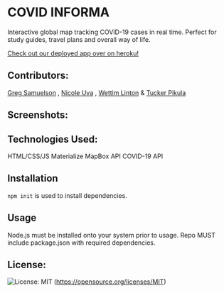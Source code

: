    # COVID INFORMA

  Interactive global map tracking COVID-19 cases in real time. Perfect for study guides, travel plans and overall way of life.
  
  [Check out our deployed app over on heroku!](https://nicouva.github.io/Project1-COVID19-Map/)
 
  ## Contributors: 

  <a href="https://github.com/Greg-Sam">Greg Samuelson</a> , <a href="https://github.com/nicouva">Nicole Uva</a> , <a href="https://github.com/wlinton1">Wettim Linton</a> & <a href="https://github.com/tuckerpikula">Tucker Pikula</a> 

  ## Screenshots:

  ## Technologies Used:
  HTML/CSS/JS
  Materialize
  MapBox API
  COVID-19 API
  

  ## **Installation**
  ```npm init``` is used to install dependencies.
  ## **Usage**
  Node.js must be installed onto your system prior to usage. 
  Repo MUST include package.json with required dependencies.
  
  ## License: 
  ![License: MIT](https://img.shields.io/badge/License-MIT-yellow.svg)
  (https://opensource.org/licenses/MIT)
